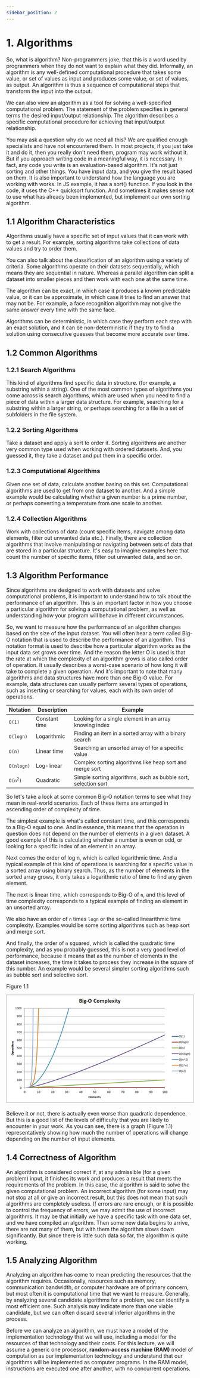 ```yaml
---
sidebar_position: 2
---
```


# 1. Algorithms

So, what is algorithm? Non-programmers joke, that this is a word used by programmers when they do not want to explain what they did.
Informally, an algorithm is any well-defined computational procedure that takes some value, or set of values as input and produces some value, or set of values, as output. An algorithm is thus a sequence of computational steps that transform the input into the output.

We can also view an algorithm as a tool for solving a well-specified computational problem. The statement of the problem specifies in general terms the desired input/output relationship. The algorithm describes a specific computational procedure for achieving that input/output relationship.

You may ask a question why do we need all this? We are qualified enough specialists and have not encountered them. In most projects, if you just take it and do it, then you really don't need them, program may work without it. But if you approach writing code in a meaningful way, it is necessary.
In fact, any code you write is an evaluation-based algorithm. It's not just sorting and other things. You have input data, and you give the result based on them. It is also important to understand how the language you are working with works. In JS example, it has a sort() function. If you look in the code, it uses the C++ quicksort function. And sometimes it makes sense not to use what has already been implemented, but implement our own sorting algorithm.

## 1.1 Algorithm Characteristics

Algorithms usually have a specific set of input values that it can work with to get a result. For example, sorting algorithms take collections of data values and try to order them.

You can also talk about the classification of an algorithm using a variety of criteria. Some algorithms operate on their datasets sequentially, which means they are sequential in nature. Whereas a parallel algorithm can split a dataset into smaller pieces and then work with each one at the same time.

The algorithm can be exact, in which case it produces a known predictable value, or it can be approximate, in which case it tries to find an answer that may not be. For example, a face recognition algorithm may not give the same answer every time with the same face.

Algorithms can be deterministic, in which case they perform each step with an exact solution, and it can be non-deterministic if they try to find a solution using consecutive guesses that become more accurate over time.

## 1.2 Common Algorithms

### 1.2.1 Search Algorithms

This kind of algorithms find specific data in structure. (for example, a substring within a string). One of the most common types of algorithms you come across is search algorithms, which are used when you need to find a piece of data within a larger data structure. For example, searching for a substring within a larger string, or perhaps searching for a file in a set of subfolders in the file system.

### 1.2.2 Sorting Algorithms

Take a dataset and apply a sort to order it. Sorting algorithms are another very common type used when working with ordered datasets. And, you guessed it, they take a dataset and put them in a specific order.

### 1.2.3 Computational Algorithms

Given one set of data, calculate another basing on this set. Computational algorithms are used to get from one dataset to another. And a simple example would be calculating whether a given number is a prime number, or perhaps converting a temperature from one scale to another.

### 1.2.4 Collection Algorithms

Work with collections of data (count specific items, navigate among data elements, filter out unwanted data etc.). Finally, there are collection algorithms that involve manipulating or navigating between sets of data that are stored in a particular structure. It's easy to imagine examples here that count the number of specific items, filter out unwanted data, and so on.

## 1.3 Algorithm Performance

Since algorithms are designed to work with datasets and solve computational problems, it is important to understand how to talk about the performance of an algorithm. This is an important factor in how you choose a particular algorithm for solving a computational problem, as well as understanding how your program will behave in different circumstances.

So, we want to measure how the performance of an algorithm changes based on the size of the input dataset. You will often hear a term called Big-O notation that is used to describe the performance of an algorithm. This notation format is used to describe how a particular algorithm works as the input data set grows over time. And the reason the letter O is used is that the rate at which the complexity of an algorithm grows is also called order of operation. It usually describes a worst-case scenario of how long it will take to complete a given operation. And it's important to note that many algorithms and data structures have more than one Big-O value. For example, data structures can usually perform several types of operations, such as inserting or searching for values, each with its own order of operations.

| Notation                  | Description | Example |
|---------------------------|---|---|
| `O(1)`                    | Constant time | Looking for a single element in an array knowing index |
| `O(logn)`                 | Logarithmic | Finding an item in a sorted array with a binary search |
| `O(n)`                    | Linear time | Searching an unsorted array of for a specific value |
| `O(nlogn)`                | Log-linear | Complex sorting algorithms like heap sort and merge sort |
| <code>O(n<sup>2</sup>)</code> | Quadratic | Simple sorting algorithms, such as bubble sort, selection sort |

So let's take a look at some common Big-O notation terms to see what they mean in real-world scenarios. Each of these items are arranged in ascending order of complexity of time.

The simplest example is what's called constant time, and this corresponds to a Big-O equal to one. And in essence, this means that the operation in question does not depend on the number of elements in a given dataset. A good example of this is calculating whether a number is even or odd, or looking for a specific index of an element in an array.

Next comes the order of log n, which is called logarithmic time. And a typical example of this kind of operations is searching for a specific value in a sorted array using binary search. Thus, as the number of elements in the sorted array grows, it only takes a logarithmic ratio of time to find any given element.

The next is linear time, which corresponds to Big-O of `n`, and this level of time complexity corresponds to a typical example of finding an element in an unsorted array.

We also have an order of `n` times `logn` or the so-called linearithmic time complexity. Examples would be some sorting algorithms such as heap sort and merge sort.

And finally, the order of `n` squared, which is called the quadratic time complexity, and as you probably guessed, this is not a very good level of performance, because it means that as the number of elements in the dataset increases, the time it takes to process they increase in the square of this number. An example would be several simpler sorting algorithms such as bubble sort and selective sort.

Figure 1.1

![img.png](img/big_o_complexity.png)

Believe it or not, there is actually even worse than quadratic dependence. But this is a good list of the levels of difficulty that you are likely to encounter in your work. As you can see, there is a graph (Figure 1.1) representatively showing how much the number of operations will change depending on the number of input elements.

## 1.4 Correctness of Algorithm

An algorithm is considered correct if, at any admissible (for a given problem) input, it finishes its work and produces a result that meets the requirements of the problem. In this case, the algorithm is said to solve the given computational problem. An incorrect algorithm (for some input) may not stop at all or give an incorrect result, but this does not mean that such algorithms are completely useless. If errors are rare enough, or it is possible to control the frequency of errors, we may admit the use of incorrect algorithms. It may be that initially we have a specific task with one data set, and we have compiled an algorithm. Then some new data begins to arrive, there are not many of them, but with them the algorithm slows down significantly. But since there is little such data so far, the algorithm is quite working.

## 1.5 Analyzing Algorithm

Analyzing an algorithm has come to mean predicting the resources that the algorithm requires. Occasionally, resources such as memory, communication bandwidth, or computer hardware are of primary concern, but most often it is computational time that we want to measure. Generally, by analyzing several candidate algorithms for a problem, we can identify a most efficient one. Such analysis may indicate more than one viable candidate, but we can often discard several inferior algorithms in the process.

Before we can analyze an algorithm, we must have a model of the implementation technology that we will use, including a model for the resources of that technology and their costs. For this lecture, we will assume a generic one processor, **random-access machine (RAM)** model of computation as our implementation technology and understand that our algorithms will be implemented as computer programs. In the RAM model, instructions are executed one after another, with no concurrent operations.
